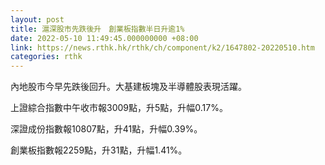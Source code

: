 ```yaml
---
layout: post
title: 滬深股市先跌後升　創業板指數半日升逾1%
date: 2022-05-10 11:49:45.000000000 +08:00
link: https://news.rthk.hk/rthk/ch/component/k2/1647802-20220510.htm
categories: rthk
---
```


內地股市今早先跌後回升。大基建板塊及半導體股表現活躍。

上證綜合指數中午收市報3009點，升5點，升幅0.17%。

深證成份指數報10807點，升41點，升幅0.39%。

創業板指數報2259點，升31點，升幅1.41%。
